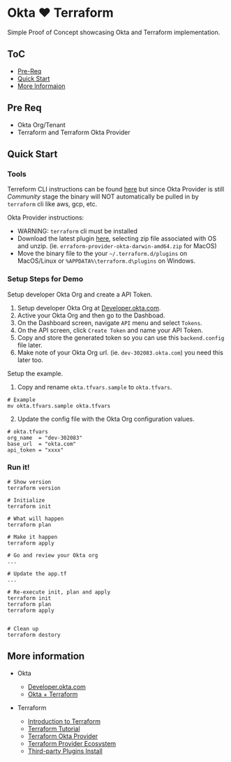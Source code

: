 # Okta :heart: Terraform
Simple Proof of Concept showcasing Okta and Terraform implementation.


## ToC
* [Pre-Req](#pre-req)
* [Quick Start](#quick-start)
* [More Informaion](#more-information)

## Pre Req

* Okta Org/Tenant
* Terraform and Terraform Okta Provider

## Quick Start

### Tools

Terreform CLI instructions can be found [here](https://learn.hashicorp.com/terraform/getting-started/install.html) but since Okta Provider is still *Community* stage the binary will NOT automatically be pulled in by `terraform` cli like aws, gcp, etc. 

Okta Provider instructions:

* WARNING: `terraform` cli  must be installed
* Download the latest plugin [here](https://github.com/articulate/terraform-provider-okta/releases), selecting zip file associated with OS and unzip. (ie. `erraform-provider-okta-darwin-amd64.zip` for MacOS)
* Move the binary file to the your `~/.terraform.d/plugins` on MacOS/Linux or `%APPDATA%\terraform.d\plugins` on Windows.

### Setup Steps for Demo
Setup developer Okta Org and create a API Token.

1. Setup developer Okta Org at [Developer.okta.com](https://developer.okta.com/).
2. Active your Okta Org and then go to the Dashboad.
3. On the Dashboard screen, navigate `API` menu and select `Tokens`.
4. On the API screen, click `Create Token` and name your API Token.
5. Copy and store the generated token so you can use this `backend.config` file later.
6. Make note of your Okta Org url. (ie. `dev-302083.okta.com`) you need this later too.

Setup the example.

1. Copy and rename `okta.tfvars.sample` to `okta.tfvars`. 

```
# Example
mv okta.tfvars.sample okta.tfvars
```

2. Update the config file with the Okta Org configuration values.

```
# okta.tfvars
org_name  = "dev-302083"
base_url  = "okta.com"
api_token = "xxxx"
```


### Run it!

```
# Show version
terraform version

# Initialize
terraform init

# What will happen
terraform plan

# Make it happen
terraform apply

# Go and review your Okta org
...

# Update the app.tf 
...

# Re-execute init, plan and apply
terraform init
terraform plan
terraform apply


# Clean up
terraform destory
```

## More information

* Okta
  * [Developer.okta.com](https://developer.okta.com)
  * [Okta + Terraform](https://www.okta.com/blog/2019/08/better-together-using-the-okta-integration-with-hashicorp-terraform)
 
* Terraform
  * [Introduction to Terraform](https://www.terraform.io/intro/index.html)
  * [Terraform Tutorial](https://learn.hashicorp.com/terraform)
  * [Terraform Okta Provider](https://www.terraform.io/docs/providers/okta/index.html)
  * [Terraform Provider Ecosystem](https://www.terraform.io/docs/providers/index.html)
  * [Third-party Plugins Install](https://www.terraform.io/docs/configuration/providers.html#third-party-plugins)

